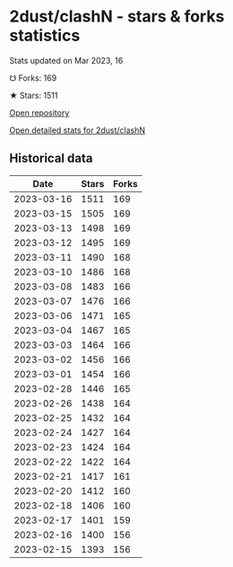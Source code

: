 # 2dust/clashN - stars & forks statistics

Stats updated on Mar 2023, 16

☋ Forks: 169

★ Stars: 1511

[Open repository](https://github.com/2dust/clashN)

[Open detailed stats for 2dust/clashN](https://reviewgithub.com/rep/2dust/clashN)

## Historical data
| Date | Stars | Forks |
|------|-------|-------|
| 2023-03-16 | 1511 | 169 | 
| 2023-03-15 | 1505 | 169 | 
| 2023-03-13 | 1498 | 169 | 
| 2023-03-12 | 1495 | 169 | 
| 2023-03-11 | 1490 | 168 | 
| 2023-03-10 | 1486 | 168 | 
| 2023-03-08 | 1483 | 166 | 
| 2023-03-07 | 1476 | 166 | 
| 2023-03-06 | 1471 | 165 | 
| 2023-03-04 | 1467 | 165 | 
| 2023-03-03 | 1464 | 166 | 
| 2023-03-02 | 1456 | 166 | 
| 2023-03-01 | 1454 | 166 | 
| 2023-02-28 | 1446 | 165 | 
| 2023-02-26 | 1438 | 164 | 
| 2023-02-25 | 1432 | 164 | 
| 2023-02-24 | 1427 | 164 | 
| 2023-02-23 | 1424 | 164 | 
| 2023-02-22 | 1422 | 164 | 
| 2023-02-21 | 1417 | 161 | 
| 2023-02-20 | 1412 | 160 | 
| 2023-02-18 | 1406 | 160 | 
| 2023-02-17 | 1401 | 159 | 
| 2023-02-16 | 1400 | 156 | 
| 2023-02-15 | 1393 | 156 | 

